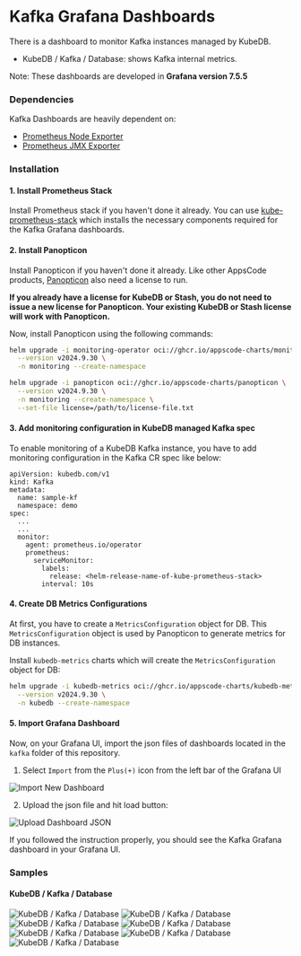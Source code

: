 # Kafka Grafana Dashboards

There is a dashboard to monitor Kafka instances managed by KubeDB.
- KubeDB / Kafka / Database: shows Kafka internal metrics.

Note: These dashboards are developed in **Grafana version 7.5.5**

### Dependencies

Kafka Dashboards are heavily dependent on:

- [Prometheus Node Exporter](https://github.com/prometheus/node_exporter)
- [Prometheus JMX Exporter](https://github.com/prometheus/jmx_exporter)


### Installation

#### 1. Install Prometheus Stack

Install Prometheus stack if you haven't done it already. You can use [kube-prometheus-stack](https://artifacthub.io/packages/helm/prometheus-community/kube-prometheus-stack) which installs the necessary components required for the Kafka Grafana dashboards.


#### 2. Install Panopticon

Install Panopticon if you haven't done it already. Like other AppsCode products, [Panopticon](https://byte.builders/blog/post/introducing-panopticon/) also need a license to run.

**If you already have a license for KubeDB or Stash, you do not need to issue a new license for Panopticon. Your existing KubeDB or Stash license will work with Panopticon.**

Now, install Panopticon using the following commands:

```bash
helm upgrade -i monitoring-operator oci://ghcr.io/appscode-charts/monitoring-operator \
  --version v2024.9.30 \
  -n monitoring --create-namespace

helm upgrade -i panopticon oci://ghcr.io/appscode-charts/panopticon \
  --version v2024.9.30 \
  -n monitoring --create-namespace \
  --set-file license=/path/to/license-file.txt
```


#### 3. Add monitoring configuration in KubeDB managed Kafka spec

To enable monitoring of a KubeDB Kafka instance, you have to add monitoring configuration in the Kafka CR spec like below:

```
apiVersion: kubedb.com/v1
kind: Kafka
metadata:
  name: sample-kf
  namespace: demo
spec:
  ...
  ...
  monitor:
    agent: prometheus.io/operator
    prometheus:
      serviceMonitor:
        labels:
          release: <helm-release-name-of-kube-prometheus-stack>
        interval: 10s
```

#### 4. Create DB Metrics Configurations

At first, you have to create a `MetricsConfiguration` object for DB. This `MetricsConfiguration` object is used by Panopticon to generate metrics for DB instances.

Install `kubedb-metrics` charts which will create the `MetricsConfiguration` object for DB:

```bash
helm upgrade -i kubedb-metrics oci://ghcr.io/appscode-charts/kubedb-metrics \
  --version v2024.9.30 \
  -n kubedb --create-namespace
```


#### 5. Import Grafana Dashboard

Now, on your Grafana UI, import the json files of dashboards located in the `kafka` folder of this repository.


1. Select `Import` from the `Plus(+)` icon from the left bar of the Grafana UI

![Import New Dashboard](/kafka/images/import_dashboard_1.png)

2. Upload the json file and hit load button:

![Upload Dashboard JSON](/kafka/images/import_dashboard_2.png)


If you followed the instruction properly, you should see the Kafka Grafana dashboard in your Grafana UI.

### Samples

#### KubeDB / Kafka / Database

![KubeDB / Kafka / Database](/kafka/images/Kafka-server-metrics-0.png)
![KubeDB / Kafka / Database](/kafka/images/kafka-server-metrics-1.png)
![KubeDB / Kafka / Database](/kafka/images/Kafka-broker-topic-metrics-0.png)
![KubeDB / Kafka / Database](/kafka/images/kafka-broker-topic-metrics-1.png)
![KubeDB / Kafka / Database](/kafka/images/Kafka-broker-topic-metrics-2.png)
![KubeDB / Kafka / Database](/kafka/images/kafka-kraft-quorum-monitoring-metrics.png)
![KubeDB / Kafka / Database](/kafka/images/kafka-kraft-controller-monitoring-metrics.png)
